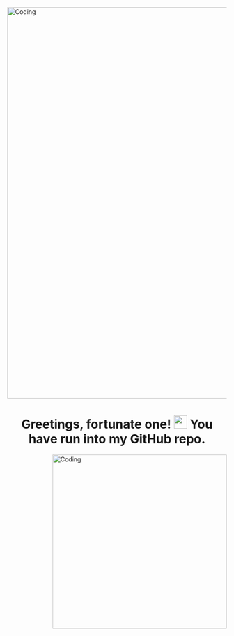 <img align="center" alt="Coding" width="900" src="https://1.bp.blogspot.com/-dXPJsCD-4Do/XydbfpJGWKI/AAAAAAAA-s8/KNqZ1a5od5Q9sdITasUdYM4w6mUGpxCbQCLcBGAsYHQ/s1600/butterfly.gif">

<h1 align = "center"> Greetings, fortunate one! <img src="https://raw.githubusercontent.com/MartinHeinz/MartinHeinz/master/wave.gif" width="30px"> You have run into my GitHub repo. </h1>

<img align="right" alt="Coding" width="400" src="https://i.imgur.com/S5T2K2N.gif">

















<!---
- 👋 Hi, I’m @adi666-png
- 👀 I’m interested in ...
- 🌱 I’m currently learning ...
- 💞 I’m looking to collaborate on ...
- 📫 How to reach me ...


adi666-png/adi666-png is a ✨ special ✨ repository because its `README.md` (this file) appears on your GitHub profile.
You can click the Preview link to take a look at your changes.
--->
